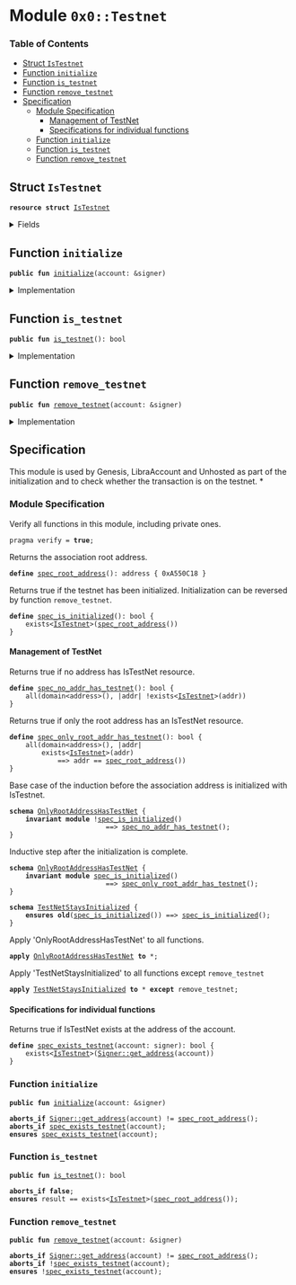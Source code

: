 
<a name="0x0_Testnet"></a>

# Module `0x0::Testnet`

### Table of Contents

-  [Struct `IsTestnet`](#0x0_Testnet_IsTestnet)
-  [Function `initialize`](#0x0_Testnet_initialize)
-  [Function `is_testnet`](#0x0_Testnet_is_testnet)
-  [Function `remove_testnet`](#0x0_Testnet_remove_testnet)
-  [Specification](#0x0_Testnet_Specification)
    -  [Module Specification](#0x0_Testnet_@Module_Specification)
        -  [Management of TestNet](#0x0_Testnet_@Management_of_TestNet)
        -  [Specifications for individual functions](#0x0_Testnet_@Specifications_for_individual_functions)
    -  [Function `initialize`](#0x0_Testnet_Specification_initialize)
    -  [Function `is_testnet`](#0x0_Testnet_Specification_is_testnet)
    -  [Function `remove_testnet`](#0x0_Testnet_Specification_remove_testnet)



<a name="0x0_Testnet_IsTestnet"></a>

## Struct `IsTestnet`



<pre><code><b>resource</b> <b>struct</b> <a href="#0x0_Testnet_IsTestnet">IsTestnet</a>
</code></pre>



<details>
<summary>Fields</summary>


<dl>
<dt>

<code>dummy_field: bool</code>
</dt>
<dd>

</dd>
</dl>


</details>

<a name="0x0_Testnet_initialize"></a>

## Function `initialize`



<pre><code><b>public</b> <b>fun</b> <a href="#0x0_Testnet_initialize">initialize</a>(account: &signer)
</code></pre>



<details>
<summary>Implementation</summary>


<pre><code><b>public</b> <b>fun</b> <a href="#0x0_Testnet_initialize">initialize</a>(account: &signer) {
    <b>assert</b>(<a href="Signer.md#0x0_Signer_address_of">Signer::address_of</a>(account) == <a href="CoreAddresses.md#0x0_CoreAddresses_ASSOCIATION_ROOT_ADDRESS">CoreAddresses::ASSOCIATION_ROOT_ADDRESS</a>(), 0);
    move_to(account, <a href="#0x0_Testnet_IsTestnet">IsTestnet</a>{})
}
</code></pre>



</details>

<a name="0x0_Testnet_is_testnet"></a>

## Function `is_testnet`



<pre><code><b>public</b> <b>fun</b> <a href="#0x0_Testnet_is_testnet">is_testnet</a>(): bool
</code></pre>



<details>
<summary>Implementation</summary>


<pre><code><b>public</b> <b>fun</b> <a href="#0x0_Testnet_is_testnet">is_testnet</a>(): bool {
    exists&lt;<a href="#0x0_Testnet_IsTestnet">IsTestnet</a>&gt;(<a href="CoreAddresses.md#0x0_CoreAddresses_ASSOCIATION_ROOT_ADDRESS">CoreAddresses::ASSOCIATION_ROOT_ADDRESS</a>())
}
</code></pre>



</details>

<a name="0x0_Testnet_remove_testnet"></a>

## Function `remove_testnet`



<pre><code><b>public</b> <b>fun</b> <a href="#0x0_Testnet_remove_testnet">remove_testnet</a>(account: &signer)
</code></pre>



<details>
<summary>Implementation</summary>


<pre><code><b>public</b> <b>fun</b> <a href="#0x0_Testnet_remove_testnet">remove_testnet</a>(account: &signer)
<b>acquires</b> <a href="#0x0_Testnet_IsTestnet">IsTestnet</a> {
    <b>assert</b>(<a href="Signer.md#0x0_Signer_address_of">Signer::address_of</a>(account) == <a href="CoreAddresses.md#0x0_CoreAddresses_ASSOCIATION_ROOT_ADDRESS">CoreAddresses::ASSOCIATION_ROOT_ADDRESS</a>(), 0);
    <a href="#0x0_Testnet_IsTestnet">IsTestnet</a>{} = move_from&lt;<a href="#0x0_Testnet_IsTestnet">IsTestnet</a>&gt;(<a href="CoreAddresses.md#0x0_CoreAddresses_ASSOCIATION_ROOT_ADDRESS">CoreAddresses::ASSOCIATION_ROOT_ADDRESS</a>());
}
</code></pre>



</details>

<a name="0x0_Testnet_Specification"></a>

## Specification


This module is used by Genesis, LibraAccount and Unhosted as part of
the initialization and to check whether the transaction is on the
testnet.
*

<a name="0x0_Testnet_@Module_Specification"></a>

### Module Specification


Verify all functions in this module, including private ones.


<pre><code>pragma verify = <b>true</b>;
</code></pre>


Returns the association root address.


<a name="0x0_Testnet_spec_root_address"></a>


<pre><code><b>define</b> <a href="#0x0_Testnet_spec_root_address">spec_root_address</a>(): address { 0xA550C18 }
</code></pre>


Returns true if the testnet has been initialized.
Initialization can be reversed by function
<code>remove_testnet</code>.


<a name="0x0_Testnet_spec_is_initialized"></a>


<pre><code><b>define</b> <a href="#0x0_Testnet_spec_is_initialized">spec_is_initialized</a>(): bool {
    exists&lt;<a href="#0x0_Testnet_IsTestnet">IsTestnet</a>&gt;(<a href="#0x0_Testnet_spec_root_address">spec_root_address</a>())
}
</code></pre>



<a name="0x0_Testnet_@Management_of_TestNet"></a>

#### Management of TestNet


Returns true if no address has IsTestNet resource.


<a name="0x0_Testnet_spec_no_addr_has_testnet"></a>


<pre><code><b>define</b> <a href="#0x0_Testnet_spec_no_addr_has_testnet">spec_no_addr_has_testnet</a>(): bool {
    all(domain&lt;address&gt;(), |addr| !exists&lt;<a href="#0x0_Testnet_IsTestnet">IsTestnet</a>&gt;(addr))
}
</code></pre>


Returns true if only the root address has an IsTestNet resource.


<a name="0x0_Testnet_spec_only_root_addr_has_testnet"></a>


<pre><code><b>define</b> <a href="#0x0_Testnet_spec_only_root_addr_has_testnet">spec_only_root_addr_has_testnet</a>(): bool {
    all(domain&lt;address&gt;(), |addr|
        exists&lt;<a href="#0x0_Testnet_IsTestnet">IsTestnet</a>&gt;(addr)
            ==&gt; addr == <a href="#0x0_Testnet_spec_root_address">spec_root_address</a>())
}
</code></pre>




<a name="0x0_Testnet_OnlyRootAddressHasTestNet"></a>

Base case of the induction before the association address is
initialized with IsTestnet.


<pre><code><b>schema</b> <a href="#0x0_Testnet_OnlyRootAddressHasTestNet">OnlyRootAddressHasTestNet</a> {
    <b>invariant</b> <b>module</b> !<a href="#0x0_Testnet_spec_is_initialized">spec_is_initialized</a>()
                        ==&gt; <a href="#0x0_Testnet_spec_no_addr_has_testnet">spec_no_addr_has_testnet</a>();
}
</code></pre>


Inductive step after the initialization is complete.


<pre><code><b>schema</b> <a href="#0x0_Testnet_OnlyRootAddressHasTestNet">OnlyRootAddressHasTestNet</a> {
    <b>invariant</b> <b>module</b> <a href="#0x0_Testnet_spec_is_initialized">spec_is_initialized</a>()
                        ==&gt; <a href="#0x0_Testnet_spec_only_root_addr_has_testnet">spec_only_root_addr_has_testnet</a>();
}
</code></pre>




<a name="0x0_Testnet_TestNetStaysInitialized"></a>


<pre><code><b>schema</b> <a href="#0x0_Testnet_TestNetStaysInitialized">TestNetStaysInitialized</a> {
    <b>ensures</b> <b>old</b>(<a href="#0x0_Testnet_spec_is_initialized">spec_is_initialized</a>()) ==&gt; <a href="#0x0_Testnet_spec_is_initialized">spec_is_initialized</a>();
}
</code></pre>



Apply 'OnlyRootAddressHasTestNet' to all functions.


<pre><code><b>apply</b> <a href="#0x0_Testnet_OnlyRootAddressHasTestNet">OnlyRootAddressHasTestNet</a> <b>to</b> *;
</code></pre>


Apply 'TestNetStaysInitialized' to all functions except
<code>remove_testnet</code>


<pre><code><b>apply</b> <a href="#0x0_Testnet_TestNetStaysInitialized">TestNetStaysInitialized</a> <b>to</b> * <b>except</b> remove_testnet;
</code></pre>



<a name="0x0_Testnet_@Specifications_for_individual_functions"></a>

#### Specifications for individual functions


Returns true if IsTestNet exists at the address of the account.


<a name="0x0_Testnet_spec_exists_testnet"></a>


<pre><code><b>define</b> <a href="#0x0_Testnet_spec_exists_testnet">spec_exists_testnet</a>(account: signer): bool {
    exists&lt;<a href="#0x0_Testnet_IsTestnet">IsTestnet</a>&gt;(<a href="Signer.md#0x0_Signer_get_address">Signer::get_address</a>(account))
}
</code></pre>



<a name="0x0_Testnet_Specification_initialize"></a>

### Function `initialize`


<pre><code><b>public</b> <b>fun</b> <a href="#0x0_Testnet_initialize">initialize</a>(account: &signer)
</code></pre>




<pre><code><b>aborts_if</b> <a href="Signer.md#0x0_Signer_get_address">Signer::get_address</a>(account) != <a href="#0x0_Testnet_spec_root_address">spec_root_address</a>();
<b>aborts_if</b> <a href="#0x0_Testnet_spec_exists_testnet">spec_exists_testnet</a>(account);
<b>ensures</b> <a href="#0x0_Testnet_spec_exists_testnet">spec_exists_testnet</a>(account);
</code></pre>



<a name="0x0_Testnet_Specification_is_testnet"></a>

### Function `is_testnet`


<pre><code><b>public</b> <b>fun</b> <a href="#0x0_Testnet_is_testnet">is_testnet</a>(): bool
</code></pre>




<pre><code><b>aborts_if</b> <b>false</b>;
<b>ensures</b> result == exists&lt;<a href="#0x0_Testnet_IsTestnet">IsTestnet</a>&gt;(<a href="#0x0_Testnet_spec_root_address">spec_root_address</a>());
</code></pre>



<a name="0x0_Testnet_Specification_remove_testnet"></a>

### Function `remove_testnet`


<pre><code><b>public</b> <b>fun</b> <a href="#0x0_Testnet_remove_testnet">remove_testnet</a>(account: &signer)
</code></pre>




<pre><code><b>aborts_if</b> <a href="Signer.md#0x0_Signer_get_address">Signer::get_address</a>(account) != <a href="#0x0_Testnet_spec_root_address">spec_root_address</a>();
<b>aborts_if</b> !<a href="#0x0_Testnet_spec_exists_testnet">spec_exists_testnet</a>(account);
<b>ensures</b> !<a href="#0x0_Testnet_spec_exists_testnet">spec_exists_testnet</a>(account);
</code></pre>
